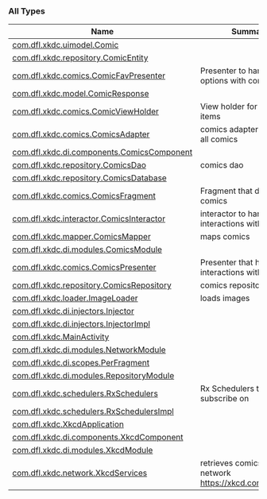 

### All Types

| Name | Summary |
|---|---|
| [com.dfl.xkdc.uimodel.Comic](../com.dfl.xkdc.uimodel/-comic/index.md) |  |
| [com.dfl.xkdc.repository.ComicEntity](../com.dfl.xkdc.repository/-comic-entity/index.md) |  |
| [com.dfl.xkdc.comics.ComicFavPresenter](../com.dfl.xkdc.comics/-comic-fav-presenter/index.md) | Presenter to handle fav options with comics |
| [com.dfl.xkdc.model.ComicResponse](../com.dfl.xkdc.model/-comic-response/index.md) |  |
| [com.dfl.xkdc.comics.ComicViewHolder](../com.dfl.xkdc.comics/-comic-view-holder/index.md) | View holder for comic items |
| [com.dfl.xkdc.comics.ComicsAdapter](../com.dfl.xkdc.comics/-comics-adapter/index.md) | comics adapter do display all comics |
| [com.dfl.xkdc.di.components.ComicsComponent](../com.dfl.xkdc.di.components/-comics-component/index.md) |  |
| [com.dfl.xkdc.repository.ComicsDao](../com.dfl.xkdc.repository/-comics-dao/index.md) | comics dao |
| [com.dfl.xkdc.repository.ComicsDatabase](../com.dfl.xkdc.repository/-comics-database/index.md) |  |
| [com.dfl.xkdc.comics.ComicsFragment](../com.dfl.xkdc.comics/-comics-fragment/index.md) | Fragment that displays all comics |
| [com.dfl.xkdc.interactor.ComicsInteractor](../com.dfl.xkdc.interactor/-comics-interactor/index.md) | interactor to handle interactions with comics |
| [com.dfl.xkdc.mapper.ComicsMapper](../com.dfl.xkdc.mapper/-comics-mapper/index.md) | maps comics |
| [com.dfl.xkdc.di.modules.ComicsModule](../com.dfl.xkdc.di.modules/-comics-module/index.md) |  |
| [com.dfl.xkdc.comics.ComicsPresenter](../com.dfl.xkdc.comics/-comics-presenter/index.md) | Presenter that handles all interactions with comics |
| [com.dfl.xkdc.repository.ComicsRepository](../com.dfl.xkdc.repository/-comics-repository/index.md) | comics repository |
| [com.dfl.xkdc.loader.ImageLoader](../com.dfl.xkdc.loader/-image-loader/index.md) | loads images |
| [com.dfl.xkdc.di.injectors.Injector](../com.dfl.xkdc.di.injectors/-injector/index.md) |  |
| [com.dfl.xkdc.di.injectors.InjectorImpl](../com.dfl.xkdc.di.injectors/-injector-impl/index.md) |  |
| [com.dfl.xkdc.MainActivity](../com.dfl.xkdc/-main-activity/index.md) |  |
| [com.dfl.xkdc.di.modules.NetworkModule](../com.dfl.xkdc.di.modules/-network-module/index.md) |  |
| [com.dfl.xkdc.di.scopes.PerFragment](../com.dfl.xkdc.di.scopes/-per-fragment/index.md) |  |
| [com.dfl.xkdc.di.modules.RepositoryModule](../com.dfl.xkdc.di.modules/-repository-module/index.md) |  |
| [com.dfl.xkdc.schedulers.RxSchedulers](../com.dfl.xkdc.schedulers/-rx-schedulers/index.md) | Rx Schedulers to subscribe on |
| [com.dfl.xkdc.schedulers.RxSchedulersImpl](../com.dfl.xkdc.schedulers/-rx-schedulers-impl/index.md) |  |
| [com.dfl.xkdc.XkcdApplication](../com.dfl.xkdc/-xkcd-application/index.md) |  |
| [com.dfl.xkdc.di.components.XkcdComponent](../com.dfl.xkdc.di.components/-xkcd-component/index.md) |  |
| [com.dfl.xkdc.di.modules.XkcdModule](../com.dfl.xkdc.di.modules/-xkcd-module/index.md) |  |
| [com.dfl.xkdc.network.XkcdServices](../com.dfl.xkdc.network/-xkcd-services/index.md) | retrieves comics from network https://xkcd.com/json.html |
